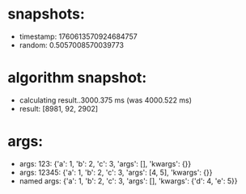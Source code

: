 # snapshots:

 * timestamp: 1760613570924684757
 * random: 0.5057008570039773

# algorithm snapshot:

 * calculating result..3000.375 ms (was 4000.522 ms)
 * result: [8981, 92, 2902]

# args:

 * args: 123: {'a': 1, 'b': 2, 'c': 3, 'args': [], 'kwargs': {}}
 * args: 12345: {'a': 1, 'b': 2, 'c': 3, 'args': [4, 5], 'kwargs': {}}
 * named args: {'a': 1, 'b': 2, 'c': 3, 'args': [], 'kwargs': {'d': 4, 'e': 5}}
